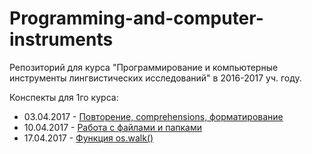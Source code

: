 # Programming-and-computer-instruments
Репозиторий для курса "Программирование и компьютерные инструменты лингвистических исследований" в 2016-2017 уч. году.

Конспекты для 1го курса:

* 03.04.2017 - [Повторение, comprehensions, форматирование](https://github.com/ElizavetaKuzmenko/Programming-and-computer-instruments/blob/master/seminars/2017.04.03%20%D0%9F%D0%BE%D0%B2%D1%82%D0%BE%D1%80%D0%B5%D0%BD%D0%B8%D0%B5%2C%20comprehensions%2C%20format.ipynb)
* 10.04.2017 - [Работа с файлами и папками](https://github.com/ElizavetaKuzmenko/Programming-and-computer-instruments/blob/master/seminars/2017.04.10%20%D0%A0%D0%B0%D0%B1%D0%BE%D1%82%D0%B0%20%D1%81%20%D1%84%D0%B0%D0%B9%D0%BB%D0%B0%D0%BC%D0%B8%20%D0%B8%20%D0%BF%D0%B0%D0%BF%D0%BA%D0%B0%D0%BC%D0%B8.ipynb)
* 17.04.2017 - [Функция os.walk()](https://github.com/ElizavetaKuzmenko/Programming-and-computer-instruments/blob/master/seminars/2017.04.17%20os.walk().ipynb)

